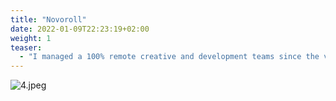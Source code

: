 ```yaml
---
title: "Novoroll"
date: 2022-01-09T22:23:19+02:00
weight: 1
teaser:
  - "I managed a 100% remote creative and development teams since the very beginning of company's growth and led business processes in the most efficient way. As a CTO, defined, designed and developed one of the hugest projects in my career."
---
```


![4.jpeg](/img/novoroll/4.jpeg)
